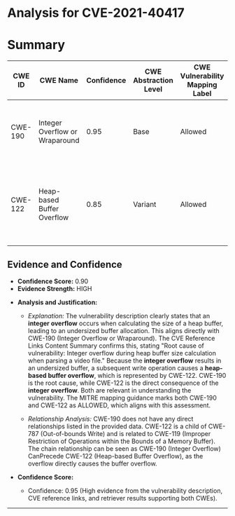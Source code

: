 # Analysis for CVE-2021-40417

# Summary
| CWE ID | CWE Name | Confidence | CWE Abstraction Level | CWE Vulnerability Mapping Label | CWE-Vulnerability Mapping Notes |
|---|---|---|---|---|---|
| CWE-190 | Integer Overflow or Wraparound | 0.95 | Base | Allowed | Primary CWE: The integer overflow is the root cause of the vulnerability. |
| CWE-122 | Heap-based Buffer Overflow | 0.85 | Variant | Allowed | Secondary CWE: The integer overflow leads directly to a heap-based buffer overflow. |

## Evidence and Confidence

*   **Confidence Score:** 0.90
*   **Evidence Strength:** HIGH

- **Analysis and Justification:**
  - *Explanation:* The vulnerability description clearly states that an **integer overflow** occurs when calculating the size of a heap buffer, leading to an undersized buffer allocation. This aligns directly with CWE-190 (Integer Overflow or Wraparound). The CVE Reference Links Content Summary confirms this, stating "Root cause of vulnerability: Integer overflow during heap buffer size calculation when parsing a video file." Because the **integer overflow** results in an undersized buffer, a subsequent write operation causes a **heap-based buffer overflow**, which is represented by CWE-122. CWE-190 is the root cause, while CWE-122 is the direct consequence of the **integer overflow**. Both are relevant in understanding the vulnerability. The MITRE mapping guidance marks both CWE-190 and CWE-122 as ALLOWED, which aligns with this assessment.

  - *Relationship Analysis:* CWE-190 does not have any direct relationships listed in the provided data. CWE-122 is a child of CWE-787 (Out-of-bounds Write) and is related to CWE-119 (Improper Restriction of Operations within the Bounds of a Memory Buffer). The chain relationship can be seen as CWE-190 (Integer Overflow) CanPrecede CWE-122 (Heap-based Buffer Overflow), as the overflow directly causes the buffer overflow.

- **Confidence Score:**
  - Confidence: 0.95 (High evidence from the vulnerability description, CVE reference links, and retriever results supporting both CWEs).

---